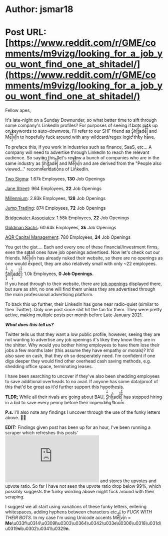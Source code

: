 # Author: jsmar18
# Post URL: [https://www.reddit.com/r/GME/comments/m9vizg/looking_for_a_job_you_wont_find_one_at_shitadel/](https://www.reddit.com/r/GME/comments/m9vizg/looking_for_a_job_you_wont_find_one_at_shitadel/)


Fellow apes,

It's late-night on a Sunday Downunder, so what better time to sift through some company's LinkedIn profiles? For purposes of seeing if bots pick up on keywords to auto-downvote, I'll refer to our SHF friend as S̨̥̫͎̭ͯ̿̔̀ͅhî̩́t̲͎̩̱͔́̋̀adè̑ͧ̌l̘̝̙̃ͤ͂̾̆ and Me̿̔̉l̘̝̙̃ͤ͂̾̆vî̩́n to hopefully fuck around with any wildcard/regex logic they have.

To preface this, if you work in industries such as finance, SaaS, etc... A company will need to advertise through LinkedIn to reach the relevant audience. So saying this, let's review a bunch of companies who are in the same industry as S̨̥̫͎̭ͯ̿̔̀ͅhî̩́t̲͎̩̱͔́̋̀adè̑ͧ̌l̘̝̙̃ͤ͂̾̆ and Me̿̔̉l̘̝̙̃ͤ͂̾̆vî̩́n and are derived from the "People also viewed..." recommendations of LinkedIn.

[Two Sigma](https://www.linkedin.com/company/two-sigma-investments/): 1.67k Employees, **130** Job Openings

[Jane Street](https://www.linkedin.com/company/jane-street-global/): 964 Employees, **22** Job Openings

[Millennium](https://www.linkedin.com/company/millennium-partners/jobs/): 2.83k Employees, **128** Job Openings

[Jump Trading](https://www.linkedin.com/company/jump-trading/): 874 Employees, **72** Job Openings

[Bridgewater Associates](https://www.linkedin.com/company/bridgewater-associates/): 1.58k Employees, **22** Job Openings

[Goldman Sachs](https://www.linkedin.com/company/goldman-sachs/): 60.64k Employees, **3k** Job Openings

[AQR Capital Management](https://www.linkedin.com/company/aqr-capital-management/jobs/): 780 Employees, **24** Job Openings

You get the gist.... Each and every one of these financial/investment firms, even the small ones have job openings advertised. Now let's check out our friends. Me̿̔̉l̘̝̙̃ͤ͂̾̆vî̩́n has already nuked their website, so there are no openings as one would expect, they are also relatively small with only \~22 employees.

[S̨̥̫͎̭ͯ̿̔̀ͅhî̩́t̲͎̩̱͔́̋̀adè̑ͧ̌l̘̝̙̃ͤ͂̾̆](https://www.linkedin.com/company/citadel-securities/): 1.0k Employees, **0 Job Openings.**

If you head through to their website, there are [job openings](https://www.citadel.com/careers/open-positions/quantitative-research/) displayed there, but sure as shit, no one will find them unless they are advertised through the main professional advertising platform.

To back this up further, their LinkedIn has gone near radio-quiet (similar to their Twitter). Only one post since shit hit the fan for them. They were pretty active, making multiple posts per month before Late January 2021.

***What does this tell us?***

Twitter tells us that they want a low public profile, however, seeing they are not wanting to advertise any job openings it's likey they know they are in the shitter. Why would you bother hiring employees to have them lose their jobs a few months later (this assume they have empathy or morals)? It'd also save on cash, that they oh so desperately need. I'm confident if one digs deeper they would find other overhead cash saving methods, e.g. shedding office space, terminating leases.

I have been searching to uncover if they've also been shedding employees to save additional overheads to no avail. If anyone has some data/proof of this that'd be great as it'd further support this hypothesis.

**TLDR;** While all their rivals are going about BAU, S̨̥̫͎̭ͯ̿̔̀ͅhî̩́t̲͎̩̱͔́̋̀adè̑ͧ̌l̘̝̙̃ͤ͂̾̆ has stopped hiring in a bid to save every penny before their impending doom.

**P.s.** I'll also note any findings I uncover through the use of the funky letters above.  **💎🙌**

**EDIT:** Findings given post has been up for an hour, I've been running a scraper which refreshes this posts' ![JSON](https://www.reddit.com/r/GME/comments/m9vizg/looking_for_a_job_you_wont_find_one_at_shitadel/.json) and stores the upvotes and upvote ratio. So far I have not seen the upvote ratio drop below 99%, which possibly suggests the funky wording above might fuck around with their scraping.

I suggest we all start using variations of these funky letters, entering whitespaces, adding hyphens between characters etc... to *FUCK WITH THEIR BOTS*. In my case I'm using Unicode accents Me̿̔̉l̘̝̙̃ͤ͂̾̆vî̩́n =  **Me**\\u033f\\u0314\\u0309**l**\\u0303\\u0364\\u0342\\u033e\\u0306\\u0318\\u031d\\u0319**vi**\\u0302\\u0341\\u0329**n**.

&#x200B;